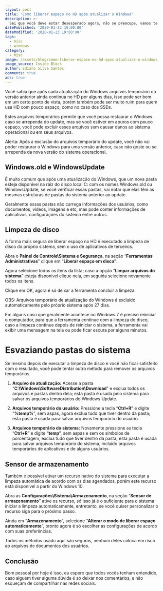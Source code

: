 ```yaml
---
layout: post
title: 'Como liberar espaço no HD após atualizar o Windows'
description: >-
  Sei que você deve estar desesperado agora, não se preocupe, vamos te ajudar a ganhar mais espaço no HD.
datePublished: '2020-01-23 19:00:00'
dateModified: '2020-01-23 19:00:00'
tags:
  - misc
  - windows
category:
  - misc
image: /assets/blog/como-liberar-espaco-no-hd-apos-atualizar-o-windows.jpg
image_source: Inside Block
author: Ediano Silva Santos
comments: true
ads: true
---
```


Você sabia que após cada atualização do Windows arquivos temporário da versão anterior ainda continua no HD por alguns dias, isso pode ser bom em um certo ponto de vista, porém também pode ser muito ruim para quem usa HD com pouco espaço, como no caso dos SSDs.

Estes arquivos temporários permite que você possa restaurar o Windows caso se arrependa do update, mas se você estiver em apuros com pouco espaço, você pode excluir esses arquivos sem causar danos ao sistema operacional ou em seus arquivos.

Alerta: Após a exclusão do arquivos temporário do update, você não vai poder restaurar o Windows para uma versão anterior, caso não goste ou se arrependa da nova versão do sistema operacional.

## Windows.old e WindowsUpdate
É muito comum que após uma atualização do Windows, que um nova pasta esteja disponível na raiz do disco local C: com os nomes Windows.old ou WindowsUpdate, se você verificar essas pastas, vai notar que elas têm as mesmas estruturas de pastas do sistema anterior ao update.

Geralmente essas pastas não carrega informações dos usuários, como documentos, vídeos, imagens e etc, mas pode conter informações de aplicativos, configurações do sistema entre outros.

## Limpeza de disco
A forma mais segura de liberar espaço no HD é executado a limpeza de disco do próprio sistema, sem o uso de aplicativos de terceiros.

Abra o **Painel de Controle\Sistema e Segurança**, na seção “**Ferramentas Administrativas**” clique em “**Liberar espaço em disco**”.

Agora selecione todos os itens da lista; caso a opção “**Limpar arquivos do sistema**” esteja disponível clique nela, em seguida selecione novamente todos os itens.

Clique em OK, agora é só deixar a ferramenta concluir a limpeza.

OBS: Arquivos temporário de atualização do Windows é excluído automaticamente pelo próprio sistema após 27 dias.

Em alguns caso que geralmente acontece no Windows 7 é preciso reiniciar o computador, para que a ferramenta continue com a limpeza do disco, caso a limpeza continue depois de reiniciar o sistema, a ferramenta vai exibir uma mensagem na tela ou pode ficar escura por alguns minutos.

# Esvaziando pastas do sistema
Se mesmo depois de executar a limpeza de disco e você não ficar satisfeito com o resultado, você pode tentar outro método para remover os arquivos temporários.

1. **Arquivo de atualização:** Acesse a pasta “**C:\Windows\SoftwareDistribution\Download**” e exclua todos os arquivos e pastas dentro dela; esta pasta é usada pelo sistema para salvar os arquivos temporários do Windows Update.

2. **Arquivos temporário do usuário:** Pressione a tecla “**Ctrl+R**” e digite “**%temp%**”, sem aspas, agora exclua tudo que tiver dentro da pasta; esta pasta é usada para salvar arquivos temporário do usuário.

3. **Arquivos temporário do sistema:** Novamente pressione as tecla “**Ctrl+R**” e digite “**temp**”, sem aspas e sem os símbolos de porcentagem, exclua tudo que tiver dentro da pasta; esta pasta é usada para salvar arquivos temporário do sistema, incluído arquivos temporários de aplicativos e de alguns usuários.

## Sensor de armazenamento
Também é possível ativar um recurso nativo do sistema para executar a limpeza automática de acordo com os dias agendados, porém este recurso está disponível a partir do Windows 10.

Abra as **Configurações\Sistema\Armazenamento**, na seção “**Sensor de armazenamento**” ative os recurso, só isso já é o suficiente para o sistema iniciar a limpeza automaticamente, entretanto, se você quiser personalizar o recurso siga para o próximo passo.

Ainda em “**Armazenamento**”, selecione “**Alterar o modo de liberar espaço automaticamente**”, pronto agora é só escolher as configurações de acordo com suas preferências.

Todos os métodos usado aqui são seguros, nenhum deles coloca em risco ao arquivos de documentos dos usuários.

## Conclusão
Bom pessoal por hoje é isso, eu espero que todos vocês tenham entendido, caso alguém tiver alguma dúvida é só deixar nos comentários, e não esqueçam de compartilhar nas redes sociais.
